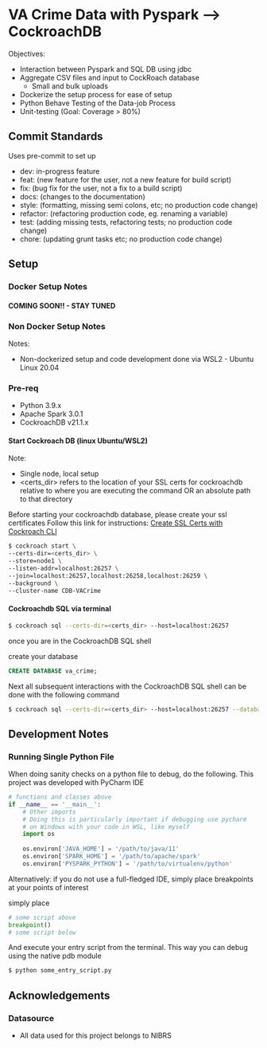 # VA Crime Data with Pyspark --> CockroachDB

Objectives:
- Interaction between Pyspark and SQL DB using jdbc
- Aggregate CSV files and input to CockRoach database
    - Small and bulk uploads
- Dockerize the setup process for ease of setup
- Python Behave Testing of the Data-job Process
- Unit-testing (Goal: Coverage > 80%)


## Commit Standards

Uses pre-commit to set up 

- dev: in-progress feature
- feat: (new feature for the user, not a new feature for build script)
- fix: (bug fix for the user, not a fix to a build script)
- docs: (changes to the documentation)
- style: (formatting, missing semi colons, etc; no production code change)
- refactor: (refactoring production code, eg. renaming a variable)
- test: (adding missing tests, refactoring tests; no production code change)
- chore: (updating grunt tasks etc; no production code change)


## Setup

### Docker Setup Notes

#### COMING SOON!! - STAY TUNED

### Non Docker Setup Notes
Notes:

- Non-dockerized setup and code development done via WSL2 - Ubuntu Linux 20.04

### Pre-req

- Python 3.9.x
- Apache Spark 3.0.1
- CockroachDB v21.1.x

#### Start Cockroach DB (linux Ubuntu/WSL2)

Note: 
- Single node, local setup
- <certs_dir> refers to the location of your SSL certs for cockroachdb relative to where you are executing the command
  OR an absolute path to that directory

Before starting your cockroachdb database, please create your ssl certificates
Follow this link for instructions: [Create SSL Certs with Cockroach CLI](https://www.cockroachlabs.com/docs/v21.1/cockroach-cert)


```zsh
$ cockroach start \
--certs-dir=<certs_dir> \
--store=node1 \
--listen-addr=localhost:26257 \
--join=localhost:26257,localhost:26258,localhost:26259 \
--background \
--cluster-name CDB-VACrime
```

#### Cockroachdb SQL via terminal

```zsh
$ cockroach sql --certs-dir=<certs_dir> --host=localhost:26257
```

once you are in the CockroachDB SQL shell

create your database

```sql
CREATE DATABASE va_crime;
```

Next all subsequent interactions with the CockroachDB SQL shell can be done with the following command

```zsh
$ cockroach sql --certs-dir=<certs_dir> --host=localhost:26257 --database va_crime
```

## Development Notes

### Running Single Python File

When doing sanity checks on a python file to debug, do the following. This project was developed with PyCharm IDE

```python
# functions and classes above
if __name__ == '__main__':
    # Other imports
    # Doing this is particularly important if debugging use pycharm
    # on Windows with your code in WSL, like myself
    import os
        
    os.environ['JAVA_HOME'] = '/path/to/java/11'
    os.environ['SPARK_HOME'] = '/path/to/apache/spark'
    os.environ['PYSPARK_PYTHON'] = '/path/to/virtualenv/python'
```

Alternatively: if you do not use a full-fledged IDE, simply place breakpoints at your points of interest

simply place 
```python
# some script above
breakpoint()
# some script below
```
And execute your entry script from the terminal. This way you can debug using the native pdb module

```zsh
$ python some_entry_script.py
```

## Acknowledgements

### Datasource

- All data used for this project belongs to NIBRS